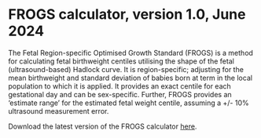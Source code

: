 # FROGS calculator, version 1.0, June 2024

The Fetal Region-specific Optimised Growth Standard (FROGS) is a method for calculating fetal birthweight centiles utilising the shape of the fetal (ultrasound-based) Hadlock curve. It is region-specific; adjusting for the mean birthweight and standard deviation of babies born at term in the local population to which it is applied. It provides an exact centile for each gestational day and can be sex-specific. Further, FROGS provides an ‘estimate range’ for the estimated fetal weight centile, assuming a +/- 10% ultrasound measurement error.

Download the latest version of the FROGS calculator [here](https://github.com/centilechart/frogs/raw/main/FROGS%20Calculator%20v1.0.xlsx).
